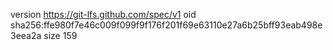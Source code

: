 version https://git-lfs.github.com/spec/v1
oid sha256:ffe980f7e46c009f099f9f176f201f69e63110e27a6b25bff93eab498e3eea2a
size 159
